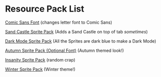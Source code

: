 # Resource Pack List

[Comic Sans Font](../ComicSans.md) (changes letter font to Comic Sans)

[Sand Castle Sprite Pack](../Sandcastle.md) (Adds a Sand Castle on top of tab *sometimes*)

[Dark Mode Sprite Pack](../DarkMode.md) (All the Sprites are dark blue to make a Dark Mode)

[Autumn Sprite Pack (Optional Font)](../AutumnSpritePack.md) (Autumn themed look!)

[Insanity Sprite Pack](../InsanitySpritePack.md) (random crap)

[Winter Sprite Pack](../WinterSpritePack.md) (Winter theme!)
